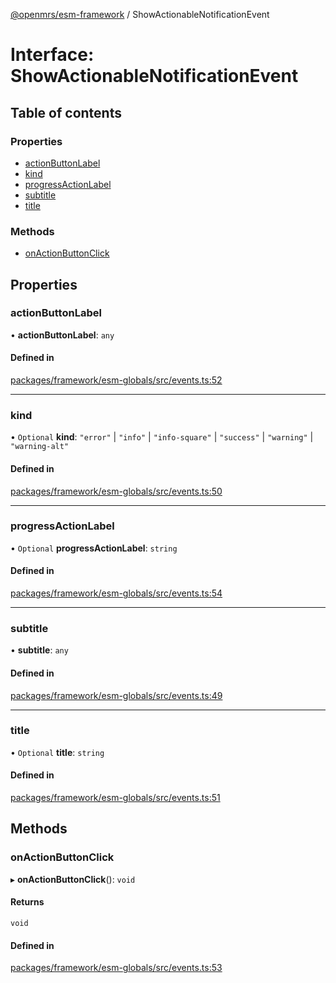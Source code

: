 [@openmrs/esm-framework](../API.md) / ShowActionableNotificationEvent

# Interface: ShowActionableNotificationEvent

## Table of contents

### Properties

- [actionButtonLabel](ShowActionableNotificationEvent.md#actionbuttonlabel)
- [kind](ShowActionableNotificationEvent.md#kind)
- [progressActionLabel](ShowActionableNotificationEvent.md#progressactionlabel)
- [subtitle](ShowActionableNotificationEvent.md#subtitle)
- [title](ShowActionableNotificationEvent.md#title)

### Methods

- [onActionButtonClick](ShowActionableNotificationEvent.md#onactionbuttonclick)

## Properties

### actionButtonLabel

• **actionButtonLabel**: `any`

#### Defined in

[packages/framework/esm-globals/src/events.ts:52](https://github.com/kirwea/openmrs-esm-core/blob/main/packages/framework/esm-globals/src/events.ts#L52)

___

### kind

• `Optional` **kind**: ``"error"`` \| ``"info"`` \| ``"info-square"`` \| ``"success"`` \| ``"warning"`` \| ``"warning-alt"``

#### Defined in

[packages/framework/esm-globals/src/events.ts:50](https://github.com/kirwea/openmrs-esm-core/blob/main/packages/framework/esm-globals/src/events.ts#L50)

___

### progressActionLabel

• `Optional` **progressActionLabel**: `string`

#### Defined in

[packages/framework/esm-globals/src/events.ts:54](https://github.com/kirwea/openmrs-esm-core/blob/main/packages/framework/esm-globals/src/events.ts#L54)

___

### subtitle

• **subtitle**: `any`

#### Defined in

[packages/framework/esm-globals/src/events.ts:49](https://github.com/kirwea/openmrs-esm-core/blob/main/packages/framework/esm-globals/src/events.ts#L49)

___

### title

• `Optional` **title**: `string`

#### Defined in

[packages/framework/esm-globals/src/events.ts:51](https://github.com/kirwea/openmrs-esm-core/blob/main/packages/framework/esm-globals/src/events.ts#L51)

## Methods

### onActionButtonClick

▸ **onActionButtonClick**(): `void`

#### Returns

`void`

#### Defined in

[packages/framework/esm-globals/src/events.ts:53](https://github.com/kirwea/openmrs-esm-core/blob/main/packages/framework/esm-globals/src/events.ts#L53)
